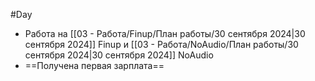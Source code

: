 #Day 
- Работа на [[03 - Работа/Finup/План работы/30 сентября 2024|30 сентября 2024]] Finup и [[03 - Работа/NoAudio/План работы/30 сентября 2024|30 сентября 2024]] NoAudio
- ==Получена первая зарплата==